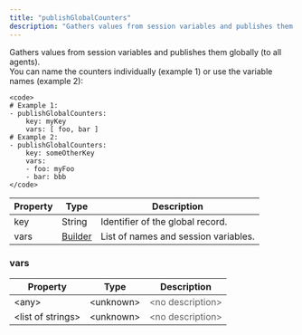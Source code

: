 ```yaml
---
title: "publishGlobalCounters"
description: "Gathers values from session variables and publishes them globally (to all agents). "
---
```

Gathers values from session variables and publishes them globally (to all agents). <br> You can name the counters individually (example 1) or use the variable names (example 2): <br> 
```
<code>
# Example 1:
- publishGlobalCounters:
    key: myKey
    vars: [ foo, bar ]
# Example 2:
- publishGlobalCounters:
    key: someOtherKey
    vars:
    - foo: myFoo
    - bar: bbb
</code>
```


| Property | Type | Description |
| ------- | ------- | -------- |
| key | String | Identifier of the global record. |
| vars | [Builder](#vars) | List of names and session variables. |

### vars

| Property | Type | Description |
| ------- | ------- | ------- |
| &lt;any&gt; | &lt;unknown&gt; | <font color="#606060">&lt;no description&gt;</font> |
| &lt;list of strings&gt; | &lt;unknown&gt; | <font color="#606060">&lt;no description&gt;</font> |

